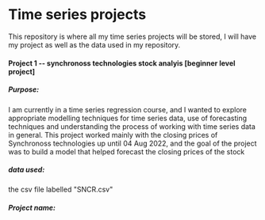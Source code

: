 # Time series projects 

This repository is where all my time series projects will be stored, I will have my project as well as the data used in my repository.

#### Project 1 -- synchronoss technologies stock analyis [beginner level project] 
##### Purpose: 
I am currently in a time series regression course, and I wanted to explore appropriate modelling techniques for time series data, use of forecasting techniques and understanding the process of working with time series data in general. 
This project worked mainly with the closing prices of Synchronoss technologies up until 04 Aug 2022, and the goal of the project was to build a model that helped forecast the closing prices of the stock 

##### data used: 
the csv file labelled "SNCR.csv"
##### Project name: 
